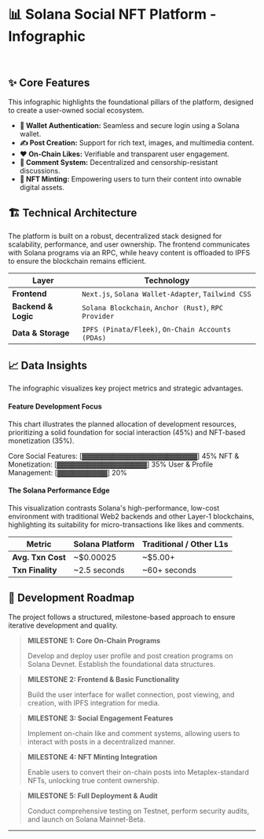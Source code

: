 # 📊 Solana Social NFT Platform - Infographic

<br>



## ✨ Core Features

This infographic highlights the foundational pillars of the platform, designed to create a user-owned social ecosystem.

* **👤 Wallet Authentication:** Seamless and secure login using a Solana wallet.
* **✍️ Post Creation:** Support for rich text, images, and multimedia content.
* **❤️ On-Chain Likes:** Verifiable and transparent user engagement.
* **💬 Comment System:** Decentralized and censorship-resistant discussions.
* **💎 NFT Minting:** Empowering users to turn their content into ownable digital assets.

## 🏗️ Technical Architecture

The platform is built on a robust, decentralized stack designed for scalability, performance, and user ownership. The frontend communicates with Solana programs via an RPC, while heavy content is offloaded to IPFS to ensure the blockchain remains efficient.

| Layer               | Technology                               |
| ------------------- | ---------------------------------------- |
| **Frontend** | `Next.js`, `Solana Wallet-Adapter`, `Tailwind CSS` |
| **Backend & Logic** | `Solana Blockchain`, `Anchor (Rust)`, `RPC Provider` |
| **Data & Storage** | `IPFS (Pinata/Fleek)`, `On-Chain Accounts (PDAs)` |

## 📈 Data Insights

The infographic visualizes key project metrics and strategic advantages.

#### Feature Development Focus

This chart illustrates the planned allocation of development resources, prioritizing a solid foundation for social interaction (45%) and NFT-based monetization (35%).


Core Social Features:      [▓▓▓▓▓▓▓▓▓▓▓▓▓▓▓▓▓▓▓▓▓▓▓] 45%
NFT & Monetization:        [▓▓▓▓▓▓▓▓▓▓▓▓▓▓▓▓▓▓]      35%
User & Profile Management: [▓▓▓▓▓▓▓▓▓▓]              20%

#### The Solana Performance Edge

This visualization contrasts Solana's high-performance, low-cost environment with traditional Web2 backends and other Layer-1 blockchains, highlighting its suitability for micro-transactions like likes and comments.

| Metric              | Solana Platform | Traditional / Other L1s |
| ------------------- | --------------- | ----------------------- |
| **Avg. Txn Cost** | ~$0.00025       | ~$5.00+                 |
| **Txn Finality** | ~2.5 seconds    | ~60+ seconds            |

## 🚀 Development Roadmap

The project follows a structured, milestone-based approach to ensure iterative development and quality.

> **MILESTONE 1: Core On-Chain Programs**
>
> Develop and deploy user profile and post creation programs on Solana Devnet. Establish the foundational data structures.

> **MILESTONE 2: Frontend & Basic Functionality**
>
> Build the user interface for wallet connection, post viewing, and creation, with IPFS integration for media.

> **MILESTONE 3: Social Engagement Features**
>
> Implement on-chain like and comment systems, allowing users to interact with posts in a decentralized manner.

> **MILESTONE 4: NFT Minting Integration**
>
> Enable users to convert their on-chain posts into Metaplex-standard NFTs, unlocking true content ownership.

> **MILESTONE 5: Full Deployment & Audit**
>
> Conduct comprehensive testing on Testnet, perform security audits, and launch on Solana Mainnet-Beta.

---

